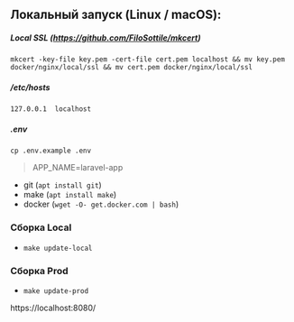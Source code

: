 ## Локальный запуск (Linux / macOS):

##### Local SSL (https://github.com/FiloSottile/mkcert)

```shell
mkcert -key-file key.pem -cert-file cert.pem localhost && mv key.pem docker/nginx/local/ssl && mv cert.pem docker/nginx/local/ssl
```

##### /etc/hosts

`127.0.0.1  localhost`

##### .env

`cp .env.example .env`

> APP_NAME=laravel-app

* git (`apt install git`)
* make (`apt install make`)
* docker (`wget -O- get.docker.com | bash`)

### Сборка Local

* `make update-local`

### Сборка Prod

* `make update-prod`

https://localhost:8080/
